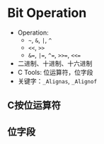 # Bit   Operation
- Operation: 
    - `~`, `&`, `|`, `^`
    -  `<<`, `>>`
    - `&=`, `|=`, `^=`, `>>=`, `<<=`
- 二进制、十进制、十六进制
- C Tools: 位运算符，位字段
- 关键字：`_Alignas`, `_Alignof`

## C按位运算符


## 位字段